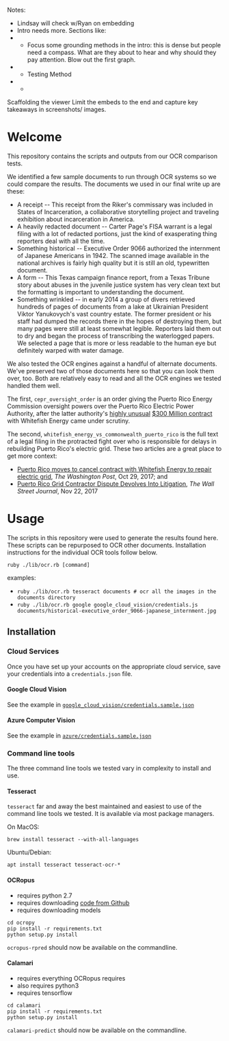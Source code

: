 Notes:
* Lindsay will check w/Ryan on embedding
* Intro needs more. Sections like:
* * Focus some grounding methods in the intro: this is dense but people need a compass. What are they about to hear and why should they pay attention. Blow out the first graph.
* * Testing Method
* *

Scaffolding the viewer
Limit the embeds to the end and capture key takeaways in screenshots/ images.


# Welcome

This repository contains the scripts and outputs from our OCR comparison tests.

We identified a few sample documents to run through OCR systems so we could compare the results. The documents we used in our final write up are these:

+ A receipt -- This receipt from the Riker's commissary was included in States of Incarceration, a collaborative storytelling project and traveling exhibition about incarceration in America.
+ A heavily redacted document -- Carter Page's FISA warrant is a legal filing with a lot of redacted portions, just the kind of exasperating thing reporters deal with all the time.
+ Something historical -- Executive Order 9066 authorized the internment of Japanese Americans in 1942. The scanned image available in the national archives is fairly high quality but it is still an old, typewritten document.
+ A form -- This Texas campaign finance report, from a Texas Tribune story about abuses in the juvenile justice system has very clean text but the formatting is important to understanding the document.
+ Something wrinkled --  in early 2014 a group of divers retrieved hundreds of pages of documents from a lake at Ukrainian President Viktor Yanukovych's vast country estate. The former president or his staff had dumped the records there in the hopes of destroying them, but many pages were still at least somewhat legible. Reporters laid them out to dry and began the process of transcribing the waterlogged papers. We selected a page that is more or less readable to the human eye but definitely warped with water damage.

We also tested the OCR engines against a handful of alternate documents. We've preserved two of those documents here so that you can look them over, too. Both are relatively easy to read and all the OCR engines we tested handled them well.  

The first, `cepr_oversight_order`  is an order giving the Puerto Rico Energy Commission oversight powers over the Puerto Rico Electric Power Authority, after the latter authority's [highly unusual](https://www.reuters.com/article/us-usa-puertorico-power/tiny-montana-firms-puerto-rico-power-deal-draws-scrutiny-idUSKBN1CW1X1) [$300 Million contract](https://www.vox.com/policy-and-politics/2017/11/15/16648924/puerto-rico-whitefish-contract-congress-investigation) with Whitefish Energy came under scrutiny.

The second, `whitefish_energy_vs_commonwealth_puerto_rico` is the full text of a legal filing in the protracted fight over who is responsible for delays in rebuilding Puerto Rico's electric grid. These two articles are a great place to get more context:
* [Puerto Rico moves to cancel contract with Whitefish Energy to repair electric grid](https://www.washingtonpost.com/business/economy/puerto-rico-governor-says-contract-to-whitefish-company-should-be-canceled/2017/10/29/e5336cda-bcb8-11e7-97d9-bdab5a0ab381_story.html?utm_term=.685e693e654d), *The Washington Post*, Oct 29, 2017; and
* [Puerto Rico Grid Contractor Dispute Devolves Into Litigation](https://www.wsj.com/articles/puerto-rico-grid-contractor-dispute-devolves-into-litigation-1511396684), *The Wall Street Journal*, Nov 22, 2017

# Usage

The scripts in this repository were used to generate the results found here.  These scripts can be repurposed to OCR other documents.  Installation instructions for the individual OCR tools follow below.

`ruby ./lib/ocr.rb [command]`

examples: 

- `ruby ./lib/ocr.rb tesseract documents # ocr all the images in the documents directory`
- `ruby ./lib/ocr.rb google google_cloud_vision/credentials.js documents/historical-executive_order_9066-japanese_internment.jpg`

## Installation

### Cloud Services

Once you have set up your accounts on the appropriate cloud service, save your credentials into a `credentials.json` file.

#### Google Cloud Vision

See the example in [`google_cloud_vision/credentials.sample.json`](https://github.com/factful/ocr_testing/blob/master/google_cloud_vision/credentials.sample.json)

#### Azure Computer Vision

See the example in [`azure/credentials.sample.json`](https://github.com/factful/ocr_testing/blob/master/azure/credentials.sample.json)

### Command line tools

The three command line tools we tested vary in complexity to install and use.  

#### Tesseract

`tesseract` far and away the best maintained and easiest to use of the command line tools we tested.  It is available via most package managers.

On MacOS:

`brew install tesseract --with-all-languages`

Ubuntu/Debian:

`apt install tesseract tesseract-ocr-*`

#### OCRopus

- requires python 2.7
- requires downloading [code from Github](https://github.com/tmbdev/ocropy)
- requires downloading models

```
cd ocropy
pip install -r requirements.txt
python setup.py install
```

`ocropus-rpred` should now be available on the commandline.

#### Calamari

- requires everything OCRopus requires
- also requires python3
- requires tensorflow

```
cd calamari
pip install -r requirements.txt
python setup.py install
```

`calamari-predict` should now be available on the commandline.